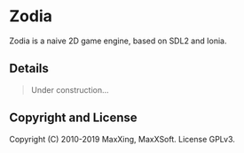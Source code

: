 # Zodia

Zodia is a naive 2D game engine, based on SDL2 and Ionia.

## Details

> Under construction...

## Copyright and License

Copyright (C) 2010-2019 MaxXing, MaxXSoft. License GPLv3.
